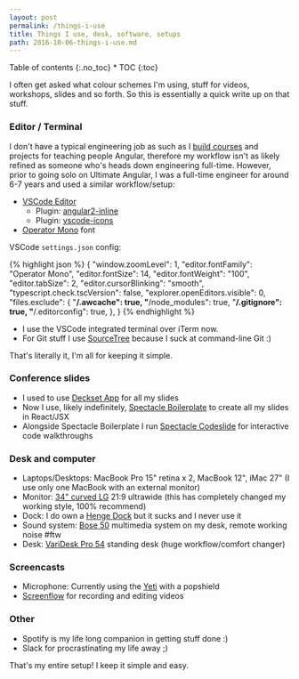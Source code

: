 ```yaml
---
layout: post
permalink: /things-i-use
title: Things I use, desk, software, setups
path: 2016-10-06-things-i-use.md
---
```


<div class="toc" markdown="1">
<span class="gamma">Table of contents</span>
{:.no_toc}
* TOC
{:toc}
</div>

I often get asked what colour schemes I'm using, stuff for videos, workshops, slides and so forth. So this is essentially a quick write up on that stuff.

### Editor / Terminal

I don't have a typical engineering job as such as I [build courses](https://ultimateangular.com) and projects for teaching people Angular, therefore my workflow isn't as likely refined as someone who's heads down engineering full-time. However, prior to going solo on Ultimate Angular, I was a full-time engineer for around 6-7 years and used a similar workflow/setup:

* [VSCode Editor](https://code.visualstudio.com)
  * Plugin: [angular2-inline](https://marketplace.visualstudio.com/items?itemName=natewallace.angular2-inline)
  * Plugin: [vscode-icons](https://github.com/vscode-icons/vscode-icons)
* [Operator Mono](http://www.typography.com/blog/introducing-operator) font

VSCode `settings.json` config:

{% highlight json %}
{
  "window.zoomLevel": 1,
  "editor.fontFamily": "Operator Mono",
  "editor.fontSize": 14,
  "editor.fontWeight": "100",
  "editor.tabSize": 2,
  "editor.cursorBlinking": "smooth",
  "typescript.check.tscVersion": false,
  "explorer.openEditors.visible": 0,
  "files.exclude": {
    "**/.awcache": true,
    "**/node_modules": true,
    "**/.gitignore": true,
    "**/.editorconfig": true,
  },
}
{% endhighlight %}

* I use the VSCode integrated terminal over iTerm now.
* For Git stuff I use [SourceTree](https://www.sourcetreeapp.com/) because I suck at command-line Git :)

That's literally it, I'm all for keeping it simple.

### Conference slides

* I used to use [Deckset App](http://www.decksetapp.com/) for all my slides
* Now I use, likely indefinitely, [Spectacle Boilerplate](https://github.com/FormidableLabs/spectacle-boilerplate) to create all my slides in React/JSX
* Alongside Spectacle Boilerplate I run [Spectacle Codeslide](https://github.com/thejameskyle/spectacle-code-slide) for interactive code walkthroughs

### Desk and computer

* Laptops/Desktops: MacBook Pro 15" retina x 2, MacBook 12", iMac 27" (I use only one MacBook with an external monitor)
* Monitor: [34" curved LG](https://www.amazon.co.uk/dp/B01BFH1AIM/ref=pe_385721_137066351_TE_dp_1) 21:9 ultrawide (this has completely changed my working style, 100% recommend)
* Dock: I do own a [Henge Dock](https://www.hengedocks.com/) but it sucks and I never use it
* Sound system: [Bose 50](https://www.amazon.co.uk/dp/B00UF6XF2E/ref=pe_1909131_77697001_tnp_email_TE_AMZLdp_1) multimedia system on my desk, remote working noise #ftw
* Desk: [VariDesk Pro 54](http://uk.varidesk.com/en-gb/product/pro-desk-54) standing desk (huge workflow/comfort changer)

### Screencasts

* Microphone: Currently using the [Yeti](http://www.bluemic.com/products/yeti/) with a popshield
* [Screenflow](http://www.telestream.net/screenflow/overview.htm) for recording and editing videos

### Other

* Spotify is my life long companion in getting stuff done :)
* Slack for procrastinating my life away ;)

That's my entire setup! I keep it simple and easy.

